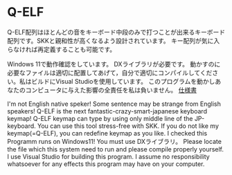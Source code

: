# Q-ELF
Q-ELF配列はほとんどの音をキーボード中段のみで打つことが出来るキーボード配列です。SKKと親和性が高くなるよう設計されています。
キー配列が気に入らなければ再定義することも可能です。

Windows 11で動作確認をしています。
DXライブラリが必要です。
動かすのに必要なファイルは適切に配置してあげて，自分で適切にコンパイルしてください。私はビルドにVisual Studioを使用しています。
このプログラムを動かしあなたのコンピュータに与えた影響の全責任を私は負いません。
[仕様書](https://tettya.github.io/q-elfs/readme.html)


I'm not English native speker! Some sentence may be strange from English speakers!
Q-ELF is the next fantastic-crazy-smart-japanese keyboard keymap!
Q-ELF keymap can type by using only middle line of the JP-keyboard. You can use this tool stress-free with SKK.
If you do not like my keymap(=Q-ELF), you can redefine keymap as you like.
I checked this Programm runs on Windows11!
You must use DXライブラリ。
Please locate the file which this system need to run and please compile properly yourself. I use Visual Studio for building this program.
I assume no responsibility whatsoever for any effects this program may have on your computer.
